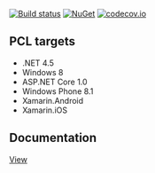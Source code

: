 [![Build status](https://ci.appveyor.com/api/projects/status/17hlmbcyry4tmpmq/branch/master?svg=true)](https://ci.appveyor.com/project/trydis/direct-payment-client-dotnet/branch/master) [![NuGet](https://img.shields.io/nuget/vpre/Intelecom.DirectPayment.Client.svg?maxAge=2592000)](https://www.nuget.org/packages/Intelecom.DirectPayment.Client/) [![codecov.io](https://codecov.io/github/Intelecom/direct-payment-client-dotnet/coverage.svg?branch=master)](https://codecov.io/github/Intelecom/direct-payment-client-dotnet?branch=master)

## PCL targets ##

- .NET 4.5
- Windows 8
- ASP.NET Core 1.0
- Windows Phone 8.1
- Xamarin.Android
- Xamarin.iOS

## Documentation ##

[View](https://intelecom.github.io/direct-payment-client-dotnet/api/index.html)